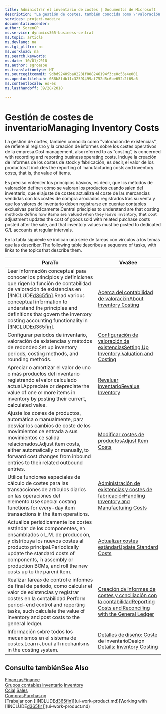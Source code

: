 ```yaml
---
title: Administrar el inventario de costes | Documentos de Microsoft
description: "La gestión de costes, también conocida como \"valoración de existencias\", se refiere al registro y la creación de informes sobre los costes operativos de la empresa. Incluye la creación de informes de los costes de stock y fabricación, es decir, el valor de los productos."
services: project-madeira
documentationcenter: 
author: SorenGP
ms.service: dynamics365-business-central
ms.topic: article
ms.devlang: na
ms.tgt_pltfrm: na
ms.workload: na
ms.search.keywords: 
ms.date: 10/01/2018
ms.author: sgroespe
ms.translationtype: HT
ms.sourcegitcommit: 9dbd92409ba02281f008246194f3ce0c53e4e001
ms.openlocfilehash: 088b8fdb11c32594499af752d5c6be652e2f69a6
ms.contentlocale: es-es
ms.lasthandoff: 09/28/2018

---
```

# <a name="managing-inventory-costs"></a><span data-ttu-id="5d58f-104">Gestión de costes de inventario</span><span class="sxs-lookup"><span data-stu-id="5d58f-104">Managing Inventory Costs</span></span>
<span data-ttu-id="5d58f-105">La gestión de costes, también conocida como "valoración de existencias", se refiere al registro y la creación de informes sobre los costes operativos de la empresa.</span><span class="sxs-lookup"><span data-stu-id="5d58f-105">Cost management, also referred to as “costing”, is concerned with recording and reporting business operating costs.</span></span> <span data-ttu-id="5d58f-106">Incluye la creación de informes de los costes de stock y fabricación, es decir, el valor de los productos.</span><span class="sxs-lookup"><span data-stu-id="5d58f-106">It includes the reporting of manufacturing costs and inventory costs, that is, the value of items.</span></span>   

<span data-ttu-id="5d58f-107">Es preciso entender los principios básicos, es decir, que los métodos de valoración definen cómo se valoran los productos cuando salen del inventario, que el ajuste de costes actualiza el coste de las mercancías vendidas con los costes de compra asociados registrados tras su venta y que los valores de inventario deben registrarse en cuentas contables exclusivas periódicamente.</span><span class="sxs-lookup"><span data-stu-id="5d58f-107">Central principles to understand are that costing methods define how items are valued when they leave inventory, that cost adjustment updates the cost of goods sold with related purchase costs posted after the sale, and that inventory values must be posted to dedicated G/L accounts at regular intervals.</span></span>

<span data-ttu-id="5d58f-108">En la tabla siguiente se indican una serie de tareas con vínculos a los temas que las describen.</span><span class="sxs-lookup"><span data-stu-id="5d58f-108">The following table describes a sequence of tasks, with links to the topics that describe them.</span></span>

|<span data-ttu-id="5d58f-109">**Para**</span><span class="sxs-lookup"><span data-stu-id="5d58f-109">**To**</span></span>|<span data-ttu-id="5d58f-110">**Vea**</span><span class="sxs-lookup"><span data-stu-id="5d58f-110">**See**</span></span>|  
|------------|-------------|  
|<span data-ttu-id="5d58f-111">Leer información conceptual para conocer los principios y definiciones que rigen la función de contabilidad de valoración de existencias en [!INCLUDE[d365fin](includes/d365fin_md.md)].</span><span class="sxs-lookup"><span data-stu-id="5d58f-111">Read various conceptual information to understand the principles and definitions that govern the inventory costing accounting functionality in [!INCLUDE[d365fin](includes/d365fin_md.md)].</span></span>|[<span data-ttu-id="5d58f-112">Acerca del contabilidad de valoración</span><span class="sxs-lookup"><span data-stu-id="5d58f-112">About Inventory Costing</span></span>](finance-learn-about-costing.md)|  
|<span data-ttu-id="5d58f-113">Configurar periodos de inventario, valoración de existencias y métodos de redondeo.</span><span class="sxs-lookup"><span data-stu-id="5d58f-113">Set up inventory periods, costing methods, and rounding methods.</span></span>|[<span data-ttu-id="5d58f-114">Configuración de valoración de existencias</span><span class="sxs-lookup"><span data-stu-id="5d58f-114">Setting Up Inventory Valuation and Costing</span></span>](finance-set-up-inventory-valuation-and-costing.md)|
|<span data-ttu-id="5d58f-115">Apreciar o amortizar el valor de uno o más productos del inventario registrando el valor calculado actual.</span><span class="sxs-lookup"><span data-stu-id="5d58f-115">Appreciate or depreciate the value of one or more items in inventory by posting their current, calculated value.</span></span>|[<span data-ttu-id="5d58f-116">Revaluar inventario</span><span class="sxs-lookup"><span data-stu-id="5d58f-116">Revalue Inventory</span></span>](inventory-how-revalue-inventory.md)|
|<span data-ttu-id="5d58f-117">Ajuste los costes de productos, automática o manualmente, para desviar los cambios de coste de los movimientos de entrada a sus movimientos de salida relacionados.</span><span class="sxs-lookup"><span data-stu-id="5d58f-117">Adjust item costs, either automatically or manually, to forward cost changes from inbound entries to their related outbound entries.</span></span>|[<span data-ttu-id="5d58f-118">Modificar costes de productos</span><span class="sxs-lookup"><span data-stu-id="5d58f-118">Adjust Item Costs</span></span>](inventory-how-adjust-item-costs.md)|
|<span data-ttu-id="5d58f-119">Utilice funciones especiales de cálculo de costes para las transacciones de artículos diarios en las operaciones del elemento.</span><span class="sxs-lookup"><span data-stu-id="5d58f-119">Use special costing functions for every-day item transactions in the item operations.</span></span>|[<span data-ttu-id="5d58f-120">Administración de existencias y costes de fabricación</span><span class="sxs-lookup"><span data-stu-id="5d58f-120">Handling Inventory and Manufacturing Costs</span></span>](finance-handle-inventory-and-manufacturing-costs.md)|  
|<span data-ttu-id="5d58f-121">Actualice periódicamente los costes estándar de los componentes, en ensamblados o L.M. de producción, y distribuya los nuevos costes al producto principal.</span><span class="sxs-lookup"><span data-stu-id="5d58f-121">Periodically update the standard costs of components, in assembly or production BOMs, and roll the new costs up to the parent item.</span></span>|[<span data-ttu-id="5d58f-122">Actualizar costes estándar</span><span class="sxs-lookup"><span data-stu-id="5d58f-122">Update Standard Costs</span></span>](finance-how-to-update-standard-costs.md)|
|<span data-ttu-id="5d58f-123">Realizar tareas de control e informes de final de periodo, como calcular el valor de existencias y registrar costes en la contabilidad.</span><span class="sxs-lookup"><span data-stu-id="5d58f-123">Perform period-end control and reporting tasks, such calculate the value of inventory and post costs to the general ledger.</span></span>|[<span data-ttu-id="5d58f-124">Creación de informes de costes y conciliación con la contabilidad</span><span class="sxs-lookup"><span data-stu-id="5d58f-124">Reporting Costs and Reconciling with the General Ledger</span></span>](finance-report-costs-and-reconcile-with-the-general-ledger.md)|  
|<span data-ttu-id="5d58f-125">Información sobre todos los mecanismos en el sistema de costes.</span><span class="sxs-lookup"><span data-stu-id="5d58f-125">Learn about all mechanisms in the costing system.</span></span>|[<span data-ttu-id="5d58f-126">Detalles de diseño: Coste de inventario</span><span class="sxs-lookup"><span data-stu-id="5d58f-126">Design Details: Inventory Costing</span></span>](design-details-inventory-costing.md)|  

## <a name="see-also"></a><span data-ttu-id="5d58f-127">Consulte también</span><span class="sxs-lookup"><span data-stu-id="5d58f-127">See Also</span></span>  
 [<span data-ttu-id="5d58f-128">Finanzas</span><span class="sxs-lookup"><span data-stu-id="5d58f-128">Finance</span></span>](finance.md)  
 <span data-ttu-id="5d58f-129">[Grupos contables inventario](inventory-manage-inventory.md) </span><span class="sxs-lookup"><span data-stu-id="5d58f-129">[Inventory](inventory-manage-inventory.md) </span></span>  
 <span data-ttu-id="5d58f-130">[Ccial](sales-manage-sales.md) </span><span class="sxs-lookup"><span data-stu-id="5d58f-130">[Sales](sales-manage-sales.md) </span></span>  
 [<span data-ttu-id="5d58f-131">Compras</span><span class="sxs-lookup"><span data-stu-id="5d58f-131">Purchasing</span></span>](purchasing-manage-purchasing.md)  
 <span data-ttu-id="5d58f-132">[Trabajar con [!INCLUDE[d365fin](includes/d365fin_md.md)]](ui-work-product.md)</span><span class="sxs-lookup"><span data-stu-id="5d58f-132">[Working with [!INCLUDE[d365fin](includes/d365fin_md.md)]](ui-work-product.md)</span></span>


